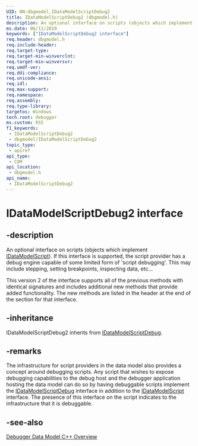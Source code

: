 ```yaml
---
UID: NN:dbgmodel.IDataModelScriptDebug2
title: IDataModelScriptDebug2 (dbgmodel.h)
description: An optional interface on scripts (objects which implement IDataModelScript).
ms.date: 06/11/2019
keywords: ["IDataModelScriptDebug2 interface"]
req.header: dbgmodel.h
req.include-header: 
req.target-type: 
req.target-min-winverclnt: 
req.target-min-winversvr: 
req.umdf-ver: 
req.ddi-compliance: 
req.unicode-ansi: 
req.idl: 
req.max-support: 
req.namespace: 
req.assembly: 
req.type-library: 
targetos: Windows
tech.root: debugger
ms.custom: RS5
f1_keywords:
 - IDataModelScriptDebug2
 - dbgmodel/IDataModelScriptDebug2
topic_type:
 - apiref
api_type:
 - COM
api_location:
 - dbgmodel.h
api_name:
 - IDataModelScriptDebug2
---
```


# IDataModelScriptDebug2 interface


## -description

An optional interface on scripts (objects which implement [IDataModelScript](nn-dbgmodel-idatamodelscript.md)).  If this interface is supported, the script provider has a debug engine capable of some limited form of 'script debugging'.  This may include stepping, setting breakpoints, inspecting data, etc...

This version 2 of the interface supports all of the previous methods with identical signatures and includes additional new methods that provide added functionality. The new methods are listed in the header at the end of the section for that interface.

## -inheritance

IDataModelScriptDebug2 inherits from [IDataModelScriptDebug](nn-dbgmodel-idatamodelscriptdebug.md).

## -remarks

The infrastructure for script providers in the data model also provides a concept around debugging scripts. Any script that wishes to expose debugging capabilities to the debug host and the debugger application hosting the data model can do so by having debuggable scripts implement the [IDataModelScriptDebug](nn-dbgmodel-idatamodelscriptdebug.md) interface in addition to the [IDataModelScript](nn-dbgmodel-idatamodelscript.md) interface. The presence of this interface on the script indicates to the infrastructure that it is debuggable.

## -see-also

[Debugger Data Model C++ Overview](/windows-hardware/drivers/debugger/data-model-cpp-overview)
